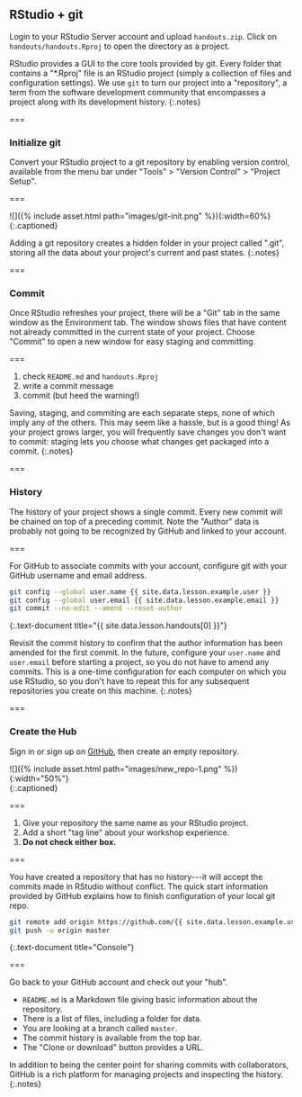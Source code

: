 ---
---

## RStudio + git

Login to your RStudio Server account and upload `handouts.zip`. Click on `handouts/handouts.Rproj` to open the directory as a project.

RStudio provides a GUI to the core tools provided by git. Every folder that
contains a "*.Rproj" file is an RStudio project (simply a collection of files
and configuration settings). We use `git` to turn our project into a
"repository", a term from the software development community that encompasses a
project along with its development history.
{:.notes}

===

### Initialize git

Convert your RStudio project to a git repository by enabling version control,
available from the menu bar under "Tools" > "Version Control" > "Project Setup".

===

![]({% include asset.html path="images/git-init.png" %}){:width=60%}  
{:.captioned}

Adding a git repository creates a hidden folder in your project called ".git",
storing all the data about your project's current and past states.
{:.notes}

===

### Commit

Once RStudio refreshes your project, there will be a "Git" tab in the same
window as the Environment tab. The window shows files that have content not
already committed in the current state of your project. Choose "Commit" to open a
new window for easy staging and committing.

===

1. check `README.md` and `handouts.Rproj`
1. write a commit message
1. commit (but heed the warning!)

Saving, staging, and commiting are each separate steps, none of which imply any
of the others. This may seem like a hassle, but is a good thing! As your project
grows larger, you will frequently save changes you don't want to commit: staging
lets you choose what changes get packaged into a commit.
{:.notes}

===

### History

The history of your project shows a single commit. Every new commit will be
chained on top of a preceding commit. Note the "Author" data is probably not
going to be recognized by GitHub and linked to your account.

===

For GitHub to associate commits with your account, configure git with your
GitHub username and email address.

~~~bash
git config --global user.name {{ site.data.lesson.example.user }}
git config --global user.email {{ site.data.lesson.example.email }}
git commit --no-edit --amend --reset-author
~~~
{:.text-document title="{{ site.data.lesson.handouts[0] }}"}

Revisit the commit history to confirm that the author information has been
amended for the first commit. In the future, configure your `user.name` and
`user.email` before starting a project, so you do not have to amend any
commits. This is a one-time configuration for each computer on which you use
RStudio, so you don't have to repeat this for any subsequent repositories you
create on this machine.
{:.notes}

===

### Create the Hub

Sign in or sign up on [GitHub](https://github.com), then create an empty
repository.

![]({% include asset.html path="images/new_repo-1.png" %}){:width="50%"}  
{:.captioned}

===

1. Give your repository the same name as your RStudio project.
1. Add a short "tag line" about your workshop experience.
1. **Do not check either box.**

===

You have created a repository that has no history---it will accept the commits
made in RStudio without conflict. The quick start information provided by GitHub
explains how to finish configuration of your local git repo.

~~~bash
git remote add origin https://github.com/{{ site.data.lesson.example.user }}/handouts.git
git push -u origin master
~~~
{:.text-document title="Console"}

===

Go back to your GitHub account and check out your "hub".

- `README.md` is a Markdown file giving basic information about the repository.
- There is a list of files, including a folder for data.
- You are looking at a branch called `master`.
- The commit history is available from the top bar.
- The "Clone or download" button provides a URL.

In addition to being the center point for sharing commits with collaborators,
GitHub is a rich platform for managing projects and inspecting the history.
{:.notes}
